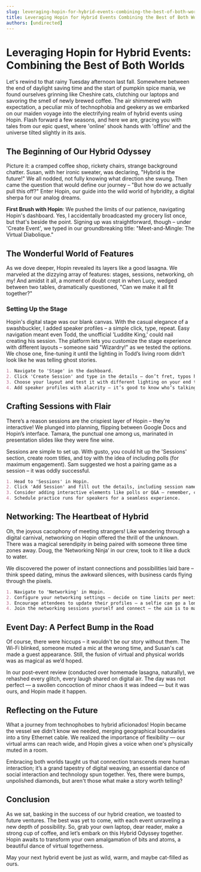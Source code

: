 ```yaml
---
slug: leveraging-hopin-for-hybrid-events-combining-the-best-of-both-worlds
title: Leveraging Hopin for Hybrid Events Combining the Best of Both Worlds
authors: [undirected]
---
```



# Leveraging Hopin for Hybrid Events: Combining the Best of Both Worlds

Let's rewind to that rainy Tuesday afternoon last fall. Somewhere between the end of daylight saving time and the start of pumpkin spice mania, we found ourselves grinning like Cheshire cats, clutching our laptops and savoring the smell of newly brewed coffee. The air shimmered with expectation, a peculiar mix of technophobia and geekery as we embarked on our maiden voyage into the electrifying realm of hybrid events using Hopin. Flash forward a few seasons, and here we are, gracing you with tales from our epic quest, where 'online' shook hands with 'offline' and the universe tilted slightly in its axis.

## The Beginning of Our Hybrid Odyssey

Picture it: a cramped coffee shop, rickety chairs, strange background chatter. Susan, with her ironic sweater, was declaring, "Hybrid is the future!" We all nodded, not fully knowing what direction she swung. Then came the question that would define our journey – "But how do we actually pull this off?" Enter Hopin, our guide into the wild world of hybridity, a digital sherpa for our analog dreams.

**First Brush with Hopin**: We pushed the limits of our patience, navigating Hopin's dashboard. Yes, I accidentally broadcasted my grocery list once, but that's beside the point. Signing up was straightforward, though – under 'Create Event', we typed in our groundbreaking title: "Meet-and-Mingle: The Virtual Diabolique." 

## The Wonderful World of Features

As we dove deeper, Hopin revealed its layers like a good lasagna. We marveled at the dizzying array of features: stages, sessions, networking, oh my! And amidst it all, a moment of doubt crept in when Lucy, wedged between two tables, dramatically questioned, "Can we make it all fit together?"

### Setting Up the Stage

Hopin's digital stage was our blank canvas. With the casual elegance of a swashbuckler, I added speaker profiles – a simple click, type, repeat. Easy navigation meant even Todd, the unofficial 'Luddite King,' could nail creating his session. The platform lets you customize the stage experience with different layouts – someone said "Wizardry!" as we tested the options. We chose one, fine-tuning it until the lighting in Todd’s living room didn’t look like he was telling ghost stories.

```markdown
1. Navigate to 'Stage' in the dashboard.
2. Click 'Create Session' and type in the details – don’t fret, typos happen.
3. Choose your layout and test it with different lighting on your end to make you look professional – or just less ghostly.
4. Add speaker profiles with alacrity – it’s good to know who’s talking!
```

## Crafting Sessions with Flair

There’s a reason sessions are the crispiest layer of Hopin – they’re interactive! We plunged into planning, flipping between Google Docs and Hopin’s interface. Tamara, the punctual one among us, marinated in presentation slides like they were fine wine.

Sessions are simple to set up. With gusto, you could hit up the 'Sessions' section, create room titles, and toy with the idea of including polls (for maximum engagement). Sam suggested we host a pairing game as a session – it was oddly successful.

```markdown
1. Head to 'Sessions' in Hopin.
2. Click 'Add Session' and fill out the details, including session name, descriptions, and time slots.
3. Consider adding interactive elements like polls or Q&A – remember, chaos is part of the journey!
4. Schedule practice runs for speakers for a seamless experience.
```

## Networking: The Heartbeat of Hybrid

Oh, the joyous cacophony of meeting strangers! Like wandering through a digital carnival, networking on Hopin offered the thrill of the unknown. There was a magical serendipity in being paired with someone three time zones away. Doug, the ‘Networking Ninja’ in our crew, took to it like a duck to water.

We discovered the power of instant connections and possibilities laid bare – think speed dating, minus the awkward silences, with business cards flying through the pixels.

```markdown
1. Navigate to 'Networking' in Hopin.
2. Configure your networking settings – decide on time limits per meeting, themes, and more.
3. Encourage attendees to update their profiles – a selfie can go a long way!
4. Join the networking sessions yourself and connect – the aim is to make it less awkward, mmmkay?
```

## Event Day: A Perfect Bump in the Road

Of course, there were hiccups – it wouldn't be our story without them. The Wi-Fi blinked, someone muted a mic at the wrong time, and Susan's cat made a guest appearance. Still, the fusion of virtual and physical worlds was as magical as we’d hoped.

In our post-event review (conducted over homemade lasagna, naturally), we rehashed every glitch, every laugh shared on digital air. The day was not perfect — a swollen concoction of minor chaos it was indeed — but it was ours, and Hopin made it happen.

## Reflecting on the Future

What a journey from technophobes to hybrid aficionados! Hopin became the vessel we didn’t know we needed, merging geographical boundaries into a tiny Ethernet cable. We realized the importance of flexibility — our virtual arms can reach wide, and Hopin gives a voice when one's physically muted in a room.

Embracing both worlds taught us that connection transcends mere human interaction; it’s a grand tapestry of digital weaving, an essential dance of social interaction and technology spun together. Yes, there were bumps, unpolished diamonds, but aren't those what make a story worth telling?

## Conclusion

As we sat, basking in the success of our hybrid creation, we toasted to future ventures. The best was yet to come, with each event unraveling a new depth of possibility. So, grab your own laptop, dear reader, make a strong cup of coffee, and let’s embark on this Hybrid Odyssey together. Hopin awaits to transform your own amalgamation of bits and atoms, a beautiful dance of virtual togetherness.

May your next hybrid event be just as wild, warm, and maybe cat-filled as ours.